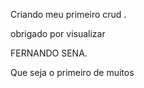 Criando meu primeiro crud 
 .

obrigado por visualizar 

FERNANDO SENA.

Que seja  o primeiro de muitos 



